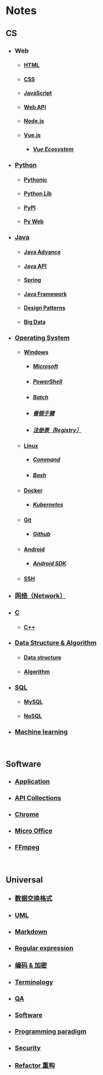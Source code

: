 # Notes  
## CS  
- ### Web  
  - #### [HTML](./docs/CS/HTML.md)  
  - #### [CSS](./docs/CS/CSS.md)  
  - #### [JavaScript](./docs/CS/JavaScript.md)  
  - #### [Web API](./docs/CS/Web%20API.md)  
  - #### [Node.js](./docs/CS/Node.js.md)  
  - #### [Vue.js](./docs/CS/Vue.js.md)  
    - ##### [Vue Ecosystem](./docs/CS/Vue%20Ecosystem.md)  
- ### [Python](./docs/CS/Python.md)  
  - #### [Pythonic](./docs/CS/Pythonic.md)  
  - #### [Python Lib](./docs/CS/Python%20Lib.md)  
  - #### [PyPI](./docs/CS/PyPI.md)  
  - #### [Py Web](./docs/CS/Py%20Web.md)  
- ### [Java](./docs/CS/Java.md)  
  - #### [Java Advance](./docs/CS/Java%20Advance.md)  
  - #### [Java API](./docs/CS/Java%20API.md)  
  - #### [Spring](./docs/CS/Spring.md)  
  - #### [Java Framework](./docs/CS/Java%20Framework.md)  
  - #### [Design Patterns](./docs/CS/Design%20Patterns.md)  
  - #### [Big Data](./docs/CS/Big%20Data.md)  
- ### [Operating System](./docs/CS/Operating%20System.md)  
  - #### [Windows](./docs/CS/Windows.md)  
    - ##### [Microsoft](./docs/CS/Microsoft.md)  
    - ##### [PowerShell](./docs/CS/PowerShell.md)  
    - ##### [Batch](./docs/CS/Batch.md)  
    - ##### [善假于键](./docs/CS/%E5%96%84%E5%81%87%E4%BA%8E%E9%94%AE.md)  
    - ##### [注册表（Registry）](./docs/CS/%E6%B3%A8%E5%86%8C%E8%A1%A8%EF%BC%88Registry%EF%BC%89.md)  
  - #### [Linux](./docs/CS/Linux.md)  
    - ##### [Command](./docs/CS/Command.md)  
    - ##### [Bash](./docs/CS/Bash.md)  
  - #### [Docker](./docs/CS/Docker.md)  
    - ##### [Kubernetes](./docs/CS/Kubernetes.md)  
  - #### [Git](./docs/CS/Git.md)  
    - ##### [Github](./docs/CS/Github.md)  
  - #### [Android](./docs/CS/Android.md)  
    - ##### [Android SDK](./docs/CS/Android%20SDK.md)  
  - #### [SSH](./docs/CS/SSH.md)  
- ### [网络（Network）](./docs/CS/%E7%BD%91%E7%BB%9C%EF%BC%88Network%EF%BC%89.md)  
- ### [C](./docs/CS/C.md)  
  - #### [C++](./docs/CS/C%2B%2B.md)  
- ### [Data Structure & Algorithm](./docs/CS/Data%20Structure%20%26%20Algorithm.md)  
  - #### [Data structure](./docs/CS/Data%20structure.md)  
  - #### [Algorithm](./docs/CS/Algorithm.md)  
- ### [SQL](./docs/CS/SQL.md)  
  - #### [MySQL](./docs/CS/MySQL.md)  
  - #### [NoSQL](./docs/CS/NoSQL.md)  
- ### [Machine learning](./docs/CS/Machine%20learning.md)  

  <br />  
## Software  
- ### [Application](./docs/Software/Application.md)  
- ### [API Collections](./docs/Software/API%20Collections.md)  
- ### [Chrome](./docs/Software/Chrome.md)  
- ### [Micro Office](./docs/Software/Micro%20Office.md)  
- ### [FFmpeg](./docs/Software/FFmpeg.md)  

  <br />  
## Universal  
- ### [数据交换格式](./docs/Universal/%E6%95%B0%E6%8D%AE%E4%BA%A4%E6%8D%A2%E6%A0%BC%E5%BC%8F.md)  
- ### [UML](./docs/Universal/UML.md)  
- ### [Markdown](./docs/Universal/Markdown.md)  
- ### [Regular expression](./docs/Universal/Regular%20expression.md)  
- ### [编码 & 加密](./docs/Universal/%E7%BC%96%E7%A0%81%20%26%20%E5%8A%A0%E5%AF%86.md)  
- ### [Terminology](./docs/Universal/Terminology.md)  
- ### [QA](./docs/Universal/QA.md)  
- ### [Software](./docs/Universal/Software.md)  
- ### [Programming paradigm](./docs/Universal/Programming%20paradigm.md)  
- ### [Security](./docs/Universal/Security.md)  
- ### [Refactor 重构](./docs/Universal/Refactor%20%E9%87%8D%E6%9E%84.md)  

  <br />  
